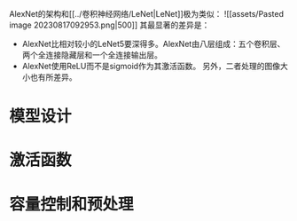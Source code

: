 AlexNet的架构和[[../卷积神经网络/LeNet|LeNet]]极为类似：
![[assets/Pasted image 20230817092953.png|500]]
其最显著的差异是：
- AlexNet比相对较小的LeNet5要深得多。AlexNet由八层组成：五个卷积层、两个全连接隐藏层和一个全连接输出层。
- AlexNet使用ReLU而不是sigmoid作为其激活函数。
另外，二者处理的图像大小也有所差异。

# 模型设计

# 激活函数
# 容量控制和预处理